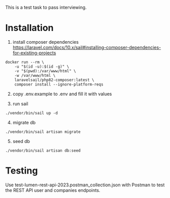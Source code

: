 This is a test task to pass interviewing.

# Installation

1) install composer dependencies https://laravel.com/docs/10.x/sail#installing-composer-dependencies-for-existing-projects
```
docker run --rm \
    -u "$(id -u):$(id -g)" \
    -v "$(pwd):/var/www/html" \
    -w /var/www/html \
    laravelsail/php82-composer:latest \
    composer install --ignore-platform-reqs
```

2) copy .env.example to .env and fill it with values

3) run sail
```
./vendor/bin/sail up -d 
```

4) migrate db
```
./vendor/bin/sail artisan migrate
```

5) seed db
```
./vendor/bin/sail artisan db:seed
```

# Testing

Use test-lumen-rest-api-2023.postman_collection.json with Postman to test the REST API user and companies endpoints.
